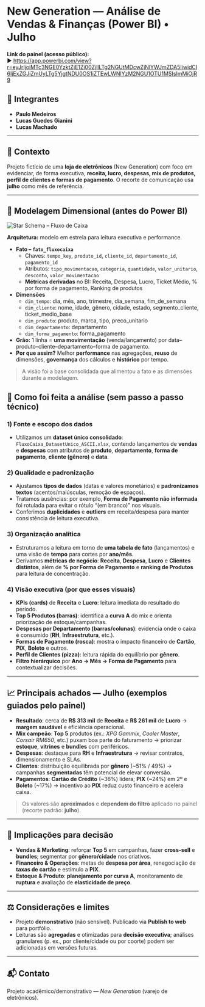  # New Generation — Análise de Vendas & Finanças (Power BI) • Julho

**Link do painel (acesso público):**  
▶️ https://app.powerbi.com/view?r=eyJrIjoiMTc3NGE0YzktZjE1Zi00ZjllLTg2NGUtMDcwZjNlYWJmZDA5IiwidCI6IjExZGJiZmUyLTg5YjgtNDU0OS1iZTEwLWNlYzM2NGU1OTU1MSIsImMiOjR9

## 👥 Integrantes
- **Paulo Medeiros**
- **Lucas Guedes Gianini**
- **Lucas Machado**

---

## 🧭 Contexto
Projeto fictício de uma **loja de eletrônicos** (New Generation) com foco em evidenciar, de forma executiva, **receita, lucro, despesas, mix de produtos, perfil de clientes e formas de pagamento**. O recorte de comunicação usa **julho** como mês de referência.

---
## 🧩 Modelagem Dimensional (antes do Power BI)

![Star Schema – Fluxo de Caixa]([docs/star_schema_fluxocaixa.png](https://github.com/NabolicGuy/Projeto-de-Analise-de-Dados/blob/main/modelo_relacional.png))

**Arquitetura:** modelo em estrela para leitura executiva e performance.
- **Fato – `fato_fluxocaixa`**
  - Chaves: `tempo_key`, `produto_id`, `cliente_id`, `departamento_id`, `pagamento_id`
  - Atributos: `tipo_movimentacao`, `categoria`, `quantidade`, `valor_unitario`, `desconto`, `valor_movimentacao`
  - **Métricas derivadas** no BI: Receita, Despesa, Lucro, Ticket Médio, % por forma de pagamento, Ranking de produtos
- **Dimensões**
  - `dim_tempo`: dia, mês, ano, trimestre, dia_semana, fim_de_semana
  - `dim_cliente`: nome, idade, gênero, cidade, estado, segmento_cliente, ticket_medio_base
  - `dim_produto`: produto, marca, tipo, preco_unitario
  - `dim_departamento`: departamento
  - `dim_forma_pagamento`: forma_pagamento
- **Grão:** 1 linha = **uma movimentação** (venda/lançamento) por data–produto–cliente–departamento–forma de pagamento.
- **Por que assim?** Melhor **performance** nas agregações, **reuso** de dimensões, **governança** dos cálculos e **histórico** por tempo.

> A visão foi a base consolidada que alimentou a fato e as dimensões durante a modelagem.

## 🔎 Como foi feita a análise (sem passo a passo técnico)
### 1) Fonte e escopo dos dados
- Utilizamos um **dataset único consolidado**: `FluxoCaixa_DatasetUnico_ASCII.xlsx`, contendo lançamentos de **vendas** e **despesas** com atributos de **produto**, **departamento**, **forma de pagamento**, **cliente (gênero)** e **data**.

### 2) Qualidade e padronização
- Ajustamos **tipos de dados** (datas e valores monetários) e **padronizamos textos** (acentos/maiúsculas, remoção de espaços).  
- Tratamos ausências: por exemplo, **Forma de Pagamento não informada** foi rotulada para evitar o rótulo “(em branco)” nos visuais.  
- Conferimos **duplicidades** e **outliers** em receita/despesa para manter consistência de leitura executiva.

### 3) Organização analítica
- Estruturamos a leitura em torno de **uma tabela de fato** (lançamentos) e uma visão de **tempo** para cortes por **ano/mês**.  
- Derivamos **métricas de negócio**: **Receita**, **Despesa**, **Lucro** e **Clientes distintos**, além de **% por Forma de Pagamento** e **ranking de Produtos** para leitura de concentração.

### 4) Visão executiva (por que esses visuais)
- **KPIs (cards)** de **Receita** e **Lucro**: leitura imediata do resultado do período.  
- **Top 5 Produtos (barras)**: identifica a **curva A** do mix e orienta priorização de estoque/campanhas.  
- **Despesas por Departamento (barras/colunas)**: evidencia onde o caixa é consumido (**RH**, **Infraestrutura**, etc.).  
- **Formas de Pagamento (rosca)**: mostra o impacto financeiro de **Cartão**, **PIX**, **Boleto** e outros.  
- **Perfil de Clientes (pizza)**: leitura rápida do equilíbrio por **gênero**.  
- **Filtro hierárquico** por **Ano → Mês → Forma de Pagamento** para contextualizar decisões.

---

## 📈 Principais achados — Julho (exemplos guiados pelo painel)
- **Resultado**: cerca de **R$ 313 mil** de **Receita** e **R$ 261 mil** de **Lucro** → **margem saudável** e eficiência operacional.  
- **Mix campeão**: **Top 5** produtos (ex.: *XPG Gammix*, *Cooler Master*, *Corsair RM650*, etc.) puxam boa parte do faturamento → priorizar **estoque**, **vitrines** e **bundles** com periféricos.  
- **Despesas**: destaque para **RH** e **Infraestrutura** → revisar contratos, dimensionamento e SLAs.  
- **Clientes**: distribuição equilibrada por **gênero** (~51% / 49%) → campanhas **segmentadas** têm potencial de elevar conversão.  
- **Pagamentos**: **Cartão de Crédito** (~36%) lidera; **PIX** (~24%) em 2º e **Boleto** (~17%) → incentivo ao **PIX** reduz custo financeiro e acelera caixa.

> Os valores são **aproximados** e **dependem do filtro** aplicado no painel (recorte padrão: **julho**).

---

## 🧭 Implicações para decisão
- **Vendas & Marketing**: reforçar **Top 5** em campanhas, fazer **cross-sell** e **bundles**; segmentar por **gênero/cidade** nos criativos.  
- **Financeiro & Operações**: metas de **despesa por área**, renegociação de **taxas de cartão** e estímulo a **PIX**.  
- **Estoque & Produto**: **planejamento por curva A**, monitoramento de **ruptura** e avaliação de **elasticidade de preço**.

---

## ⚖️ Considerações e limites
- Projeto **demonstrativo** (não sensível). Publicado via **Publish to web** para portfólio.  
- Leituras são **agregadas** e otimizadas para **decisão executiva**; análises granulares (p. ex., por cliente/cidade ou por coorte) podem ser adicionadas em versões futuras.

---

## 📬 Contato
Projeto acadêmico/demonstrativo — *New Generation* (varejo de eletrônicos).
